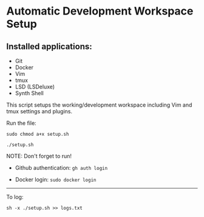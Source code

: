 # Automatic Development Workspace Setup

## Installed applications:
* Git 
* Docker
* Vim
* tmux
* LSD (LSDeluxe)
* Synth Shell

This script setups the working/development workspace including Vim and tmux settings and plugins.

Run the file:

`sudo chmod a+x setup.sh`

`./setup.sh` 

NOTE: Don't forget to run!

* Github authentication: `gh auth login`

* Docker login: `sudo docker login`

--------------------

To log:

`sh -x ./setup.sh >> logs.txt`
